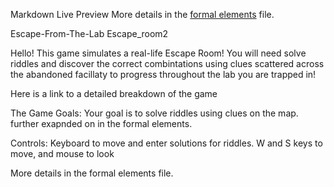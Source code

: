 Markdown Live Preview
More details in the [formal elements](https://github.com/gamedev-srg/Escape-From-The-Lab/blob/main/formal-elements.md) file.


Escape-From-The-Lab
Escape_room2

Hello! This game simulates a real-life Escape Room! You will need solve riddles and discover the correct combintations using clues scattered across the abandoned facillaty to progress throughout the lab you are trapped in!

Here is a link to a detailed breakdown of the game

The Game
Goals:
Your goal is to solve riddles using clues on the map. further exapnded on in the formal elements.

Controls:
Keyboard to move and enter solutions for riddles. W and S keys to move, and mouse to look

More details in the formal elements file.

